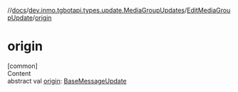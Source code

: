 //[docs](../../../index.md)/[dev.inmo.tgbotapi.types.update.MediaGroupUpdates](../index.md)/[EditMediaGroupUpdate](index.md)/[origin](origin.md)



# origin  
[common]  
Content  
abstract val [origin](origin.md): [BaseMessageUpdate](../../dev.inmo.tgbotapi.types.update.abstracts/-base-message-update/index.md)  



